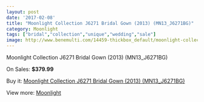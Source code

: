 ```yaml
---
layout: post
date: '2017-02-08'
title: "Moonlight Collection J6271 Bridal Gown (2013) (MN13_J6271BG)"
category: Moonlight
tags: ["bridal","collection","unique","wedding","sale"]
image: http://www.benemulti.com/14459-thickbox_default/moonlight-collection-j6271-bridal-gown-2013-mn13j6271bg.jpg
---
```

Moonlight Collection J6271 Bridal Gown (2013) (MN13_J6271BG)

On Sales: **$379.99**
<a href="https://www.benemulti.com/en/moonlight/5495-moonlight-collection-j6271-bridal-gown-2013-mn13j6271bg.html"><amp-img layout="responsive" width="600" height="600" src="//www.benemulti.com/14459-thickbox_default/moonlight-collection-j6271-bridal-gown-2013-mn13j6271bg.jpg" alt="Moonlight Collection J6271 Bridal Gown (2013) (MN13_J6271BG) 0" /></a>
<a href="https://www.benemulti.com/en/moonlight/5495-moonlight-collection-j6271-bridal-gown-2013-mn13j6271bg.html"><amp-img layout="responsive" width="600" height="600" src="//www.benemulti.com/14460-thickbox_default/moonlight-collection-j6271-bridal-gown-2013-mn13j6271bg.jpg" alt="Moonlight Collection J6271 Bridal Gown (2013) (MN13_J6271BG) 1" /></a>

Buy it: [Moonlight Collection J6271 Bridal Gown (2013) (MN13_J6271BG)](https://www.benemulti.com/en/moonlight/5495-moonlight-collection-j6271-bridal-gown-2013-mn13j6271bg.html "Moonlight Collection J6271 Bridal Gown (2013) (MN13_J6271BG)")

View more: [Moonlight](https://www.benemulti.com/en/49-moonlight "Moonlight")